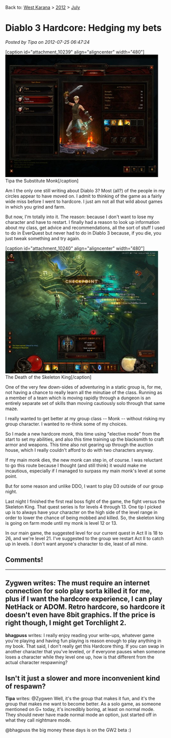 Back to: [West Karana](/posts/westkarana.md) > [2012](/posts/2012/westkarana.md) > [July](./westkarana.md)
# Diablo 3 Hardcore: Hedging my bets

*Posted by Tipa on 2012-07-25 06:47:24*

[caption id="attachment\_10239" align="aligncenter" width="480"][![](../../../uploads/2012/07/Diablo-III-2012-07-25-07-21-48-93-480x384.jpg "Tipa the Substitute Monk")](../../../uploads/2012/07/Diablo-III-2012-07-25-07-21-48-93.jpg) Tipa the Substitute Monk[/caption]

Am I the only one still writing about Diablo 3? Most (all?) of the people in my circles appear to have moved on. I admit to thinking of the game as a fairly wide miss before I went to hardcore. I just am not all that wild about games in which you grind and farm.

But now, I'm totally into it. The reason: because I don't want to lose my character and have to restart. I finally had a reason to look up information about my class, get advice and recommendations, all the sort of stuff I used to do in EverQuest but never had to do in Diablo 3 because, if you die, you just tweak something and try again.

[caption id="attachment\_10240" align="aligncenter" width="480"][![](../../../uploads/2012/07/Diablo-III-2012-07-25-00-57-17-007-480x384.jpg "The Death of the Skeleton King")](../../../uploads/2012/07/Diablo-III-2012-07-25-00-57-17-007.jpg) The Death of the Skeleton King[/caption]

One of the very few down-sides of adventuring in a static group is, for me, not having a chance to really learn all the minutiae of the class. Running as a member of a team which is moving rapidly through a dungeon is an entirely separate set of skills than moving cautiously solo through that same maze.

I really wanted to get better at my group class -- Monk -- without risking my group character. I wanted to re-think some of my choices.

So I made a new hardcore monk, this time using "elective mode" from the start to set my abilities, and also this time training up the blacksmith to craft armor and weapons. This time also not gearing up through the auction house, which I really couldn't afford to do with two characters anyway.

If my main monk dies, the new monk can step in, of course. I was reluctant to go this route because I thought (and still think) it would make me incautious, especially if I managed to surpass my main monk's level at some point.

But for some reason and unlike DDO, I want to play D3 outside of our group night.

Last night I finished the first real boss fight of the game, the fight versus the Skeleton King. That quest series is for levels 4 through 13. One tip I picked up is to always have your character on the high side of the level range in order to lower the chance of being mobbed and killed. So, the skeleton king is going on farm mode until my monk is level 12 or 13.

In our main game, the suggested level for our current quest in Act II is 18 to 26, and we're level 21. I've suggested to the group we restart Act II to catch up in levels. I don't want anyone's character to die, least of all mine.

## Comments!
---
**Zygwen** writes: The must require an internet connection for solo play sorta killed it for me, plus if I want the hardcore experience, I can play NetHack or ADOM. Retro hardcore, so hardcore it doesn't even have 8bit graphics. If the price is right though, I might get Torchlight 2.
---
**bhagpuss** writes: I really enjoy reading your write-ups, whatever game you're playing and having fun playing is reason enough to play anything in my book. That said, I don't really get this Hardcore thing. If you can swap in another character that you've leveled, or if everyone pauses when someone loses a character while they level one up, how is that different from the actual character respawning? 

Isn't it just a slower and more inconvenient kind of respawn?
---
**Tipa** writes: @Zygwen Well, it's the group that makes it fun, and it's the group that makes me want to become better. As a solo game, as someone mentioned on G+ today, it's incredibly boring, at least on normal mode. They should never have made normal mode an option, just started off in what they call nightmare mode.

@bhagpuss the big money these days is on the GW2 beta :)

